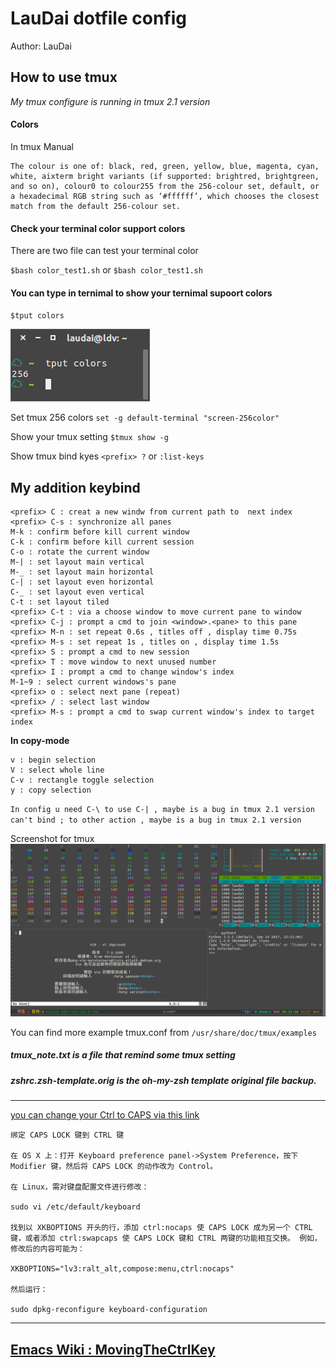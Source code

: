 LauDai dotfile config
===
Author: LauDai

How to use tmux
---

*My tmux configure is running in tmux 2.1 version*

#### Colors
In tmux Manual
```
The colour is one of: black, red, green, yellow, blue, magenta, cyan, white, aixterm bright variants (if supported: brightred, brightgreen, and so on), colour0 to colour255 from the 256-colour set, default, or a hexadecimal RGB string such as ‘#ffffff’, which chooses the closest match from the default 256-colour set.
```
#### Check your terminal color support colors
There are two file can test your terminal color

`$bash color_test1.sh`
or
`$bash color_test1.sh`

#### You can type in ternimal to show your ternimal supoort colors
`$tput colors`

![ternimal suppotr colors](screenshot/tput_colors.png)

Set tmux 256 colors
`set -g default-terminal "screen-256color"`


Show your tmux setting
`$tmux show -g`

Show tmux bind kyes
`<prefix> ?`
or
`:list-keys`


**My addition keybind**
---
```
<prefix> C : creat a new windw from current path to  next index
<prefix> C-s : synchronize all panes
M-k : confirm before kill current window
C-k : confirm before kill current session
C-o : rotate the current window
M-| : set layout main vertical
M-_ : set layout main horizontal
C-| : set layout even horizontal
C-_ : set layout even vertical
C-t : set layout tiled
<prefix> C-t : via a choose window to move current pane to window
<prefix> C-j : prompt a cmd to join <window>.<pane> to this pane
<prefix> M-n : set repeat 0.6s , titles off , display time 0.75s
<prefix> M-s : set repeat 1s , titles on , display time 1.5s
<prefix> S : prompt a cmd to new session
<prefix> T : move window to next unused number
<prefix> I : prompt a cmd to change window's index
M-1~9 : select current windows's pane
<prefix> o : select next pane (repeat)
<prefix> / : select last window
<prefix> M-s : prompt a cmd to swap current window's index to target index
```
**In copy-mode**
```
v : begin selection
V : select whole line
C-v : rectangle toggle selection
y : copy selection
```
`In config u need C-\ to use C-| , maybe is a bug in tmux 2.1 version`
`can't bind ; to other action , maybe is a bug in tmux 2.1 version`

Screenshot for tmux
![tmux screenshoot](screenshot/tmux.png)

You can find more example tmux.conf from
`/usr/share/doc/tmux/examples`

##### tmux_note.txt is a file that remind some tmux setting
##### zshrc.zsh-template.orig is the oh-my-zsh template original file backup.

---

[you can change your Ctrl to CAPS via this link](http://www.atjiang.com/pragmatic-tmux-configure/)
```
绑定 CAPS LOCK 键到 CTRL 键

在 OS X 上：打开 Keyboard preference panel->System Preference，按下 Modifier 键，然后将 CAPS LOCK 的动作改为 Control。

在 Linux，需对键盘配置文件进行修改：

sudo vi /etc/default/keyboard

找到以 XKBOPTIONS 开头的行，添加 ctrl:nocaps 使 CAPS LOCK 成为另一个 CTRL 键，或者添加 ctrl:swapcaps 使 CAPS LOCK 键和 CTRL 两键的功能相互交换。 例如，修改后的内容可能为：

XKBOPTIONS="lv3:ralt_alt,compose:menu,ctrl:nocaps"

然后运行：

sudo dpkg-reconfigure keyboard-configuration
```
---
## [Emacs Wiki : MovingTheCtrlKey](https://www.emacswiki.org/emacs/MovingTheCtrlKey)
